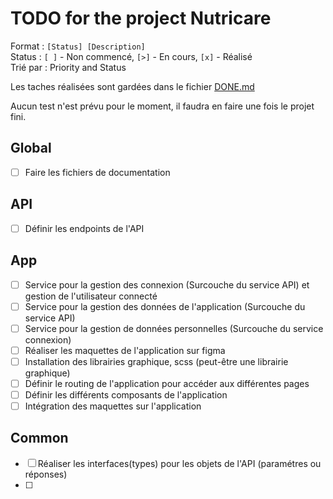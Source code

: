 # TODO for the project Nutricare

Format : `[Status] [Description]`\
Status : `[ ]` - Non commencé, `[>]` - En cours, `[x]` - Réalisé\
Trié par : Priority and Status

Les taches réalisées sont gardées dans le fichier [DONE.md](DONE.md)

Aucun test n'est prévu pour le moment, il faudra en faire une fois le projet fini.

## Global

- [ ] Faire les fichiers de documentation

## API

- [ ] Définir les endpoints de l'API

## App

- [ ] Service pour la gestion des connexion (Surcouche du service API) et gestion de l'utilisateur connecté
- [ ] Service pour la gestion des données de l'application (Surcouche du service API)
- [ ] Service pour la gestion de données personnelles (Surcouche du service connexion)
- [ ] Réaliser les maquettes de l'application sur figma
- [ ] Installation des librairies graphique, scss (peut-être une librairie graphique)
- [ ] Définir le routing de l'application pour accéder aux différentes pages
- [ ] Définir les différents composants de l'application
- [ ] Intégration des maquettes sur l'application

## Common

- [ ] Réaliser les interfaces(types) pour les objets de l'API (paramétres ou réponses)
- [ ] 